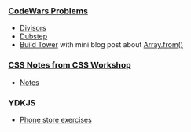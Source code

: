 ### [CodeWars Problems](https://www.codewars.com/)
* [Divisors](/codewars/divisors.js)
* [Dubstep](/codewars/dubstep.js)
* [Build Tower](/codewars/buildTower.js) with mini blog post about [Array.from()](/codewars/array-from-mini-blog.md)

### [CSS Notes from CSS Workshop](https://thecssworkshop.com/)
* [Notes](/css/index.html)

### YDKJS
* [Phone store exercises](/ydkjs/phonestore.js)